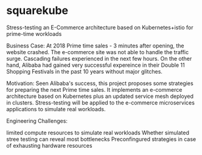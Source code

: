 # squarekube
Stress-testing an E-Commerce architecture based on Kubernetes+istio for prime-time workloads

Business Case: At 2018 Prime time sales - 3 minutes after opening, the website crashed. The e-commerce site was not able to handle the traffic surge. Cascading failures experienced in the next few hours. On the other hand, Alibaba had gained very successful expereince in their Double 11 Shopping Festivals in the past 10 years without major glitches.

Motivation: Seen Alibaba's success, this project proposes some strategies for preparing the next Prime time sales. It implements an e-commerce architecture based on Kubernetes plus an updated service mesh deployed in clusters. Stress-testing will be applied to the e-commerce microservices applications to simulate real workloads.

Engineering Challenges:

limited compute resources to simulate real workloads
Whether simulated stree testing can reveal most bottlenecks
Preconfingured strategies in case of exhausting hardware resources
